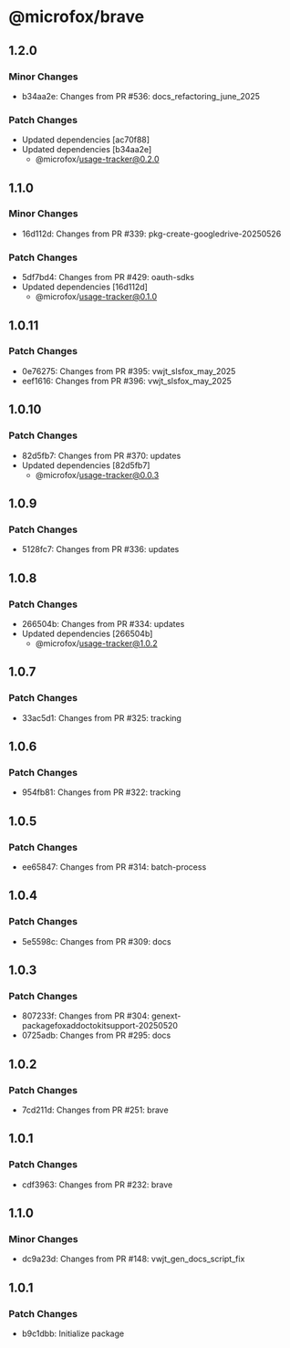 # @microfox/brave

## 1.2.0

### Minor Changes

- b34aa2e: Changes from PR #536: docs_refactoring_june_2025

### Patch Changes

- Updated dependencies [ac70f88]
- Updated dependencies [b34aa2e]
  - @microfox/usage-tracker@0.2.0

## 1.1.0

### Minor Changes

- 16d112d: Changes from PR #339: pkg-create-googledrive-20250526

### Patch Changes

- 5df7bd4: Changes from PR #429: oauth-sdks
- Updated dependencies [16d112d]
  - @microfox/usage-tracker@0.1.0

## 1.0.11

### Patch Changes

- 0e76275: Changes from PR #395: vwjt_slsfox_may_2025
- eef1616: Changes from PR #396: vwjt_slsfox_may_2025

## 1.0.10

### Patch Changes

- 82d5fb7: Changes from PR #370: updates
- Updated dependencies [82d5fb7]
  - @microfox/usage-tracker@0.0.3

## 1.0.9

### Patch Changes

- 5128fc7: Changes from PR #336: updates

## 1.0.8

### Patch Changes

- 266504b: Changes from PR #334: updates
- Updated dependencies [266504b]
  - @microfox/usage-tracker@1.0.2

## 1.0.7

### Patch Changes

- 33ac5d1: Changes from PR #325: tracking

## 1.0.6

### Patch Changes

- 954fb81: Changes from PR #322: tracking

## 1.0.5

### Patch Changes

- ee65847: Changes from PR #314: batch-process

## 1.0.4

### Patch Changes

- 5e5598c: Changes from PR #309: docs

## 1.0.3

### Patch Changes

- 807233f: Changes from PR #304: genext-packagefoxaddoctokitsupport-20250520
- 0725adb: Changes from PR #295: docs

## 1.0.2

### Patch Changes

- 7cd211d: Changes from PR #251: brave

## 1.0.1

### Patch Changes

- cdf3963: Changes from PR #232: brave

## 1.1.0

### Minor Changes

- dc9a23d: Changes from PR #148: vwjt_gen_docs_script_fix

## 1.0.1

### Patch Changes

- b9c1dbb: Initialize package
